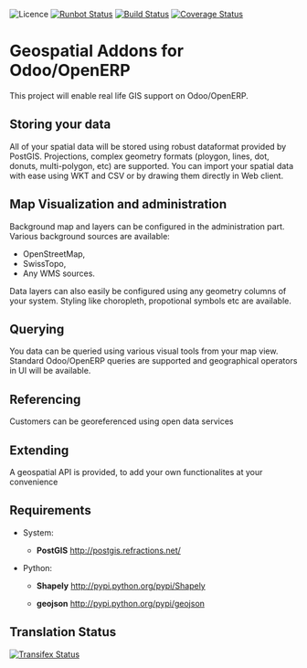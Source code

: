 ![Licence](https://img.shields.io/badge/licence-AGPL--3-blue.svg)
[![Runbot Status](https://runbot.odoo-community.org/runbot/badge/flat/115/11.0.svg)](https://runbot.odoo-community.org/runbot/repo/github-com-oca-geospatial-115)
[![Build Status](https://travis-ci.org/OCA/geospatial.svg?branch=11.0)](https://travis-ci.org/OCA/geospatial)
[![Coverage Status](https://coveralls.io/repos/OCA/geospatial/badge.svg?branch=11.0)](https://coveralls.io/r/OCA/geospatial?branch=11.0)

Geospatial Addons for Odoo/OpenERP
==================================

This project will enable real life GIS support on Odoo/OpenERP.

Storing your data
-----------------

All of your spatial data will be stored using robust dataformat provided by PostGIS.
Projections, complex geometry formats (ploygon, lines, dot, donuts, multi-polygon, etc) are supported.
You can import your spatial data with ease using WKT and CSV or by drawing them directly in Web client.

Map Visualization and administration
------------------------------------

Background map and layers can be configured in the administration part.
Various background sources are available:

 - OpenStreetMap,
 - SwissTopo,
 - Any WMS sources.

Data layers can also easily be configured using any geometry columns of your system.
Styling like choropleth, propotional symbols etc are available.

Querying
--------

You data can be queried using various visual tools from your map view.
Standard Odoo/OpenERP queries are supported and geographical operators in UI will be available.


Referencing
-----------

Customers can be georeferenced using open data services

Extending
---------

A geospatial API is provided, to add your own functionalites at your convenience


Requirements
------------

* System:
  *  **PostGIS** http://postgis.refractions.net/

* Python:
  *  **Shapely** http://pypi.python.org/pypi/Shapely

  *  **geojson** http://pypi.python.org/pypi/geojson



Translation Status
------------------
[![Transifex Status](https://www.transifex.com/projects/p/OCA-geospatial-11-0/chart/image_png)](https://www.transifex.com/projects/p/OCA-geospatial-11-0)
